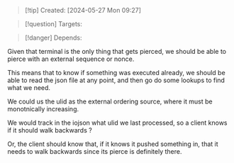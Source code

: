 
>[!tip] Created: [2024-05-27 Mon 09:27]

>[!question] Targets: 

>[!danger] Depends: 

Given that terminal is the only thing that gets pierced, we should be able to pierce with an external sequence or nonce.

This means that to know if something was executed already, we should be able to read the json file at any point, and then go do some lookups to find what we need.

We could us the ulid as the external ordering source, where it must be monotnically increasing.

We would track in the iojson what ulid we last processed, so a client knows if it should walk backwards ?

Or, the client should know that, if it knows it pushed something in, that it needs to walk backwards since its pierce is definitely there.